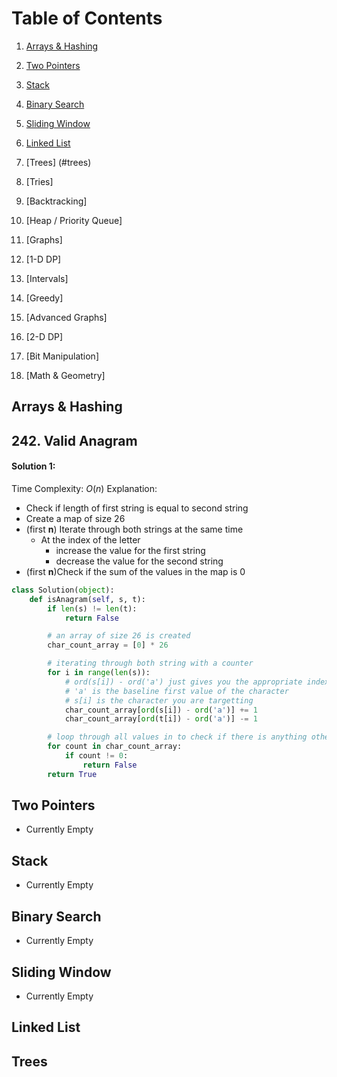# Table of Contents

1. [Arrays & Hashing](#a&h)

2. [Two Pointers](#twoPointers)
3. [Stack](#stack)

4. [Binary Search](#binarySearch)
5. [Sliding Window](#slidingWindow)
6. [Linked List](#linkedList)

7. [Trees] (#trees)

8. [Tries]
9. [Backtracking]

10. [Heap / Priority Queue]

11. [Graphs]
12. [1-D DP]

13. [Intervals]
14. [Greedy]
15. [Advanced Graphs]
    
16. [2-D DP]
17. [Bit Manipulation]

18. [Math & Geometry]



## Arrays & Hashing <a name="a&h"></a>

## 242. Valid Anagram
#### Solution 1:
Time Complexity: $O(n)$
Explanation: 
- Check if length of first string is equal to second string
- Create a map of size 26
- (first **n**) Iterate through both strings at the same time
	- At the index of the letter
		- increase the value for the first string
		- decrease the value for the second string
- (first **n**)Check if the sum of the values in the map is 0

```python
class Solution(object):
	def isAnagram(self, s, t):
		if len(s) != len(t):
			return False

		# an array of size 26 is created
		char_count_array = [0] * 26

		# iterating through both string with a counter
		for i in range(len(s)):
			# ord(s[i]) - ord('a') just gives you the appropriate index 
			# 'a' is the baseline first value of the character
			# s[i] is the character you are targetting
			char_count_array[ord(s[i]) - ord('a')] += 1
			char_count_array[ord(t[i]) - ord('a')] -= 1

		# loop through all values in to check if there is anything other than 0
		for count in char_count_array:
			if count != 0:
				return False
		return True
```


## Two Pointers <a name="twoPointers"></a>

- Currently Empty

## Stack <a name="stack"></a>

- Currently Empty

## Binary Search <a name="binarySearch"></a>

- Currently Empty

## Sliding Window <a name="slidingWindow"></a>

- Currently Empty

## Linked List <a name="Linked List"></a>

## Trees <a name="trees"></a>




